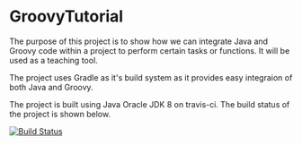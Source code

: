 GroovyTutorial
==============

The purpose of this project is to show how we can integrate Java and Groovy code within a project
to perform certain tasks or functions. It will be used as a teaching tool.

The project uses Gradle as it's build system as it provides easy integraion of both Java and Groovy.

The project is built using Java Oracle JDK 8 on travis-ci. The build status of the project is shown below.

[![Build Status](https://travis-ci.org/rs146/GroovyTutorial.svg?branch=master)](https://travis-ci.org/rs146/GroovyTutorial)
